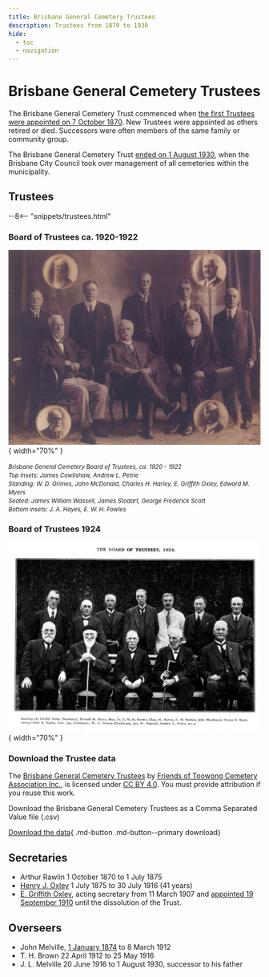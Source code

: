 ```yaml
---
title: Brisbane General Cemetery Trustees
description: Trustees from 1870 to 1930
hide:
  - toc
  - navigation
---
```


<!--
--8<-- "snippets/sem/stories/founding-fathers.json"
-->

# Brisbane General Cemetery Trustees

The Brisbane General Cemetery Trust commenced when [the first Trustees were appointed on 7 October 1870][gazette-94]. New Trustees were appointed as others retired or died. Successors were often members of the same family or community group.

[gazette-94]: ../assets/documents/Queensland_Gov_Gazette_10_October_1870_v11_94.pdf "Read the appointments Queensland Government Gazetter No. 94"

The Brisbane General Cemetery Trust [ended on 1 August 1930](https://trove.nla.gov.au/newspaper/article/188264449), when the Brisbane City Council took over management of all cemeteries within the municipality.

## Trustees

--8<-- "snippets/trustees.html"



### Board of Trustees ca. 1920-1922

![Brisbane General Cemetery Board of Trustees, ca. 1920 - 1922](../assets/toowong-cemetery-trustees.jpg){ width="70%" } 

*<small>
Brisbane General Cemetery Board of Trustees, ca. 1920 - 1922 <br>
Top insets: James Cowlishaw, Andrew L. Petrie <br>
Standing:  W. D. Grimes, John McDonald, Charles H. Harley, E. Griffith Oxley, Edward M. Myers <br>
Seated: James William Wassell, James Stodart, George Frederick Scott <br>
Bottom insets: J. A. Hayes, E. W. H. Fowles </small>*

### Board of Trustees 1924

![Brisbane General Cemetery Board of Trustees, 1924](../assets/toowong-cemetery-trustees-1924.jpg){ width="70%" }

<!--
J. G. Cribb https://trove.nla.gov.au/newspaper/article/181815751 
-->

### Download the Trustee data

The [Brisbane General Cemetery Trustees](brisbane-general-cemetery-trustees.md) by [Friends of Toowong Cemetery Association Inc.](../index.md), is licensed under [CC BY 4.0](https://creativecommons.org/licenses/by/4.0/). You must provide attribution if you reuse this work.

Download the Brisbane General Cemetery Trustees as a Comma Separated Value file (.csv)

[Download the data][data]{ .md-button .md-button--primary download}

[data]: ../../assets/data/brisbane-general-cemetery-trustees.csv

## Secretaries

- Arthur Rawlin 1 October 1870 to 1 July 1875
- [Henry J. Oxley](https://trove.nla.gov.au/newspaper/article/20100152) 1 July 1875 to 30 July 1916 (41 years)
- [E. Griffith Oxley](https://trove.nla.gov.au/newspaper/article/219019639?searchTerm=%22Brisbane%20general%20cemetery%22%20trustee), acting secretary from 11 March 1907 and [appointed 19 September 1910](https://trove.nla.gov.au/newspaper/article/178416098) until the dissolution of the Trust.

## Overseers

- John Melville, [1 January 1874](https://trove.nla.gov.au/newspaper/article/182983867) to 8 March 1912 
- T. H. Brown 22 April 1912 to 25 May 1916
- J. L. Melville 20 June 1916 to 1 August 1930, successor to his father

